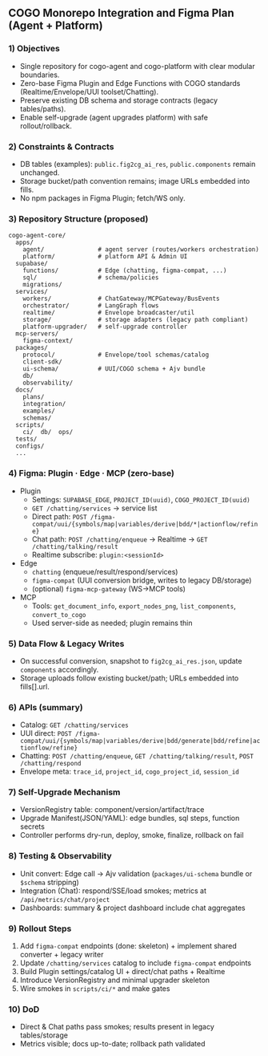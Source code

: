 ## COGO Monorepo Integration and Figma Plan (Agent + Platform)

### 1) Objectives
- Single repository for cogo-agent and cogo-platform with clear modular boundaries.
- Zero-base Figma Plugin and Edge Functions with COGO standards (Realtime/Envelope/UUI toolset/Chatting).
- Preserve existing DB schema and storage contracts (legacy tables/paths).
- Enable self-upgrade (agent upgrades platform) with safe rollout/rollback.

### 2) Constraints & Contracts
- DB tables (examples): `public.fig2cg_ai_res`, `public.components` remain unchanged.
- Storage bucket/path convention remains; image URLs embedded into fills.
- No npm packages in Figma Plugin; fetch/WS only.

### 3) Repository Structure (proposed)
```
cogo-agent-core/
  apps/
    agent/               # agent server (routes/workers orchestration)
    platform/            # platform API & Admin UI
  supabase/
    functions/           # Edge (chatting, figma-compat, ...)
    sql/                 # schema/policies
    migrations/
  services/
    workers/             # ChatGateway/MCPGateway/BusEvents
    orchestrator/        # LangGraph flows
    realtime/            # Envelope broadcaster/util
    storage/             # storage adapters (legacy path compliant)
    platform-upgrader/   # self-upgrade controller
  mcp-servers/
    figma-context/
  packages/
    protocol/            # Envelope/tool schemas/catalog
    client-sdk/
    ui-schema/           # UUI/COGO schema + Ajv bundle
    db/
    observability/
  docs/
    plans/
    integration/
    examples/
    schemas/
  scripts/
    ci/  db/  ops/
  tests/
  configs/
  ...
```

### 4) Figma: Plugin · Edge · MCP (zero-base)
- Plugin
  - Settings: `SUPABASE_EDGE`, `PROJECT_ID(uuid)`, `COGO_PROJECT_ID(uuid)`
  - `GET /chatting/services` → service list
  - Direct path: `POST /figma-compat/uui/{symbols/map|variables/derive|bdd/*|actionflow/refine}`
  - Chat path: `POST /chatting/enqueue` → Realtime → `GET /chatting/talking/result`
  - Realtime subscribe: `plugin:<sessionId>`
- Edge
  - `chatting` (enqueue/result/respond/services)
  - `figma-compat` (UUI conversion bridge, writes to legacy DB/storage)
  - (optional) `figma-mcp-gateway` (WS→MCP tools)
- MCP
  - Tools: `get_document_info`, `export_nodes_png`, `list_components`, `convert_to_cogo`
  - Used server-side as needed; plugin remains thin

### 5) Data Flow & Legacy Writes
- On successful conversion, snapshot to `fig2cg_ai_res.json`, update `components` accordingly.
- Storage uploads follow existing bucket/path; URLs embedded into fills[].url.

### 6) APIs (summary)
- Catalog: `GET /chatting/services`
- UUI direct: `POST /figma-compat/uui/{symbols/map|variables/derive|bdd/generate|bdd/refine|actionflow/refine}`
- Chatting: `POST /chatting/enqueue`, `GET /chatting/talking/result`, `POST /chatting/respond`
- Envelope meta: `trace_id`, `project_id`, `cogo_project_id`, `session_id`

### 7) Self-Upgrade Mechanism
- VersionRegistry table: component/version/artifact/trace
- Upgrade Manifest(JSON/YAML): edge bundles, sql steps, function secrets
- Controller performs dry-run, deploy, smoke, finalize, rollback on fail

### 8) Testing & Observability
- Unit convert: Edge call → Ajv validation (`packages/ui-schema` bundle or `$schema` stripping)
- Integration (Chat): respond/SSE/load smokes; metrics at `/api/metrics/chat/project`
- Dashboards: summary & project dashboard include chat aggregates

### 9) Rollout Steps
1) Add `figma-compat` endpoints (done: skeleton) + implement shared converter + legacy writer
2) Update `/chatting/services` catalog to include `figma-compat` endpoints
3) Build Plugin settings/catalog UI + direct/chat paths + Realtime
4) Introduce VersionRegistry and minimal upgrader skeleton
5) Wire smokes in `scripts/ci/*` and make gates

### 10) DoD
- Direct & Chat paths pass smokes; results present in legacy tables/storage
- Metrics visible; docs up-to-date; rollback path validated


